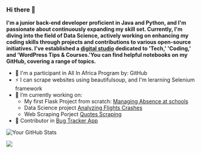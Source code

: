 ### Hi there 👋
**I'm a junior back-end developer proficient in Java and Python, and I'm passionate about continuously expanding my skill set. Currently, I'm diving into the field of Data Science, actively working on enhancing my coding skills through projects and contributions to various open-source initiatives. I've established a [digital studio](https://lnk.bio/katskystudio) dedicated to 'Tech,' 'Coding,' and 'WordPress Tips & Courses.'You can find helpful notebooks on my GitHub, covering a range of topics.**
- 📍 I'm a participant in All In Africa Program by: GitHub
- ⚡ I can scrape websites using beautifulsoup, and I'm lerarning Selenium framework
- 🔭 I’m currently working on:
    - My first Flask Project from scratch: [Managing Absence at schools](https://github.com/AbdessamadTzn/flask-project)
    - Data Science project [Analyzing Flights Crashes](https://github.com/AbdessamadTzn/Self-Taught-Data-Scientist/tree/main/English/Analyzing%20Flight%20Crashes)
    - Web Scraping Porject [Quotes Scraping](https://github.com/AbdessamadTzn/Web-Scraping/tree/main/BeautifulSoup4/QuotesToScrape)
- 📌 Contributor in [Bug Tracker App](https://github.com/AbdessamadTzn/Bug_Tracker_App)


![Your GitHub Stats](https://github-readme-stats.vercel.app/api?username=AbdessamadTzn&show_icons=true&theme=radical)  

![](https://github-profile-trophy.vercel.app/?username=AbdessamadTzn&theme=juicyfresh&column=3&margin-w=15&margin-h=15) 
